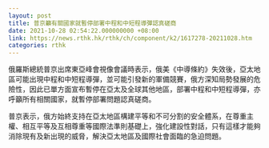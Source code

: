 ```yaml
---
layout: post
title: 普京籲有關國家就暫停部署中程和中短程導彈認真磋商
date: 2021-10-28 02:54:22.000000000 +08:00
link: https://news.rthk.hk/rthk/ch/component/k2/1617278-20211028.htm
categories: rthk
---
```


俄羅斯總統普京出席東亞峰會視像會議時表示，俄美《中導條約》失效後，亞太地區可能出現中程和中短程導彈，並可能引發新的軍備競賽，俄方深知局勢發展的危險性，因此已單方面宣布暫停在亞太及全球其他地區，部署中程和中短程導彈，亦呼籲所有相關國家，就暫停部署問題認真磋商。

普京表示，俄方始終支持在亞太地區構建平等和不可分割的安全體系，在尊重主權、相互平等及互相尊重等國際法準則基礎上，強化建設性對話，只有這樣才能夠消除現有及新出現的威脅，解決亞太地區及國際社會面臨的急迫問題。
